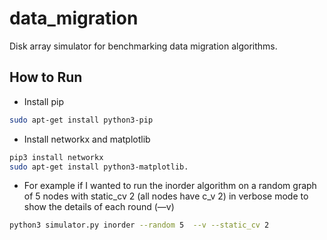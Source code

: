 # data_migration
Disk array simulator for benchmarking data migration algorithms.

## How to Run 
- Install pip 
```bash
sudo apt-get install python3-pip
```

- Install networkx and matplotlib
```bash
pip3 install networkx
sudo apt-get install python3-matplotlib.
```

- For example if I wanted to run the inorder algorithm on a random graph of 5 nodes with static_cv 2 (all nodes have c_v 2) in verbose mode to show the details of each round (—v) 
```bash
python3 simulator.py inorder --random 5  --v --static_cv 2 
```